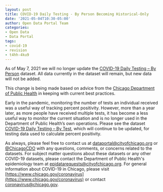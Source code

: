 ```yaml
---
layout: post
title: COVID-19 Daily Testing - By Person Becoming Historical-Only
date: '2021-05-04T10:30-05:00'
author: Open Data Portal Team
categories:
- Open Data
- Data Portal
tags:
- covid-19
- revision
- t4hh-4ku9
---
```

As of May 7, 2021 we will no longer update the [COVID-19 Daily Testing – By Person](https://data.cityofchicago.org/d/t4hh-4ku9) dataset. All data currently in the dataset will remain, but new data will not be added. 

This change is being made based on advice from the [Chicago Department of Public Health](https://www.chicago.gov/cdph) in keeping with current best practices.
 
Early in the pandemic, monitoring the number of tests an individual received was a useful way of tracking percent positivity. However, more than a year later, as  more people have received multiple tests, it has become a less useful way to monitor the current situation and is no longer used in the Department of Public Health’s own operations. Please see the dataset [COVID-19 Daily Testing – By Test](https://data.cityofchicago.org/Health-Human-Services/COVID-19-Daily-Testing-By-Test/gkdw-2tgv), which will continue to be updated, for testing data used to calculate percent positivity. 

As always, please feel free to contact us at [dataportal@cityofchicago.org](mailto:dataportal@cityofchicago.org) or [@ChicagoCDO](https://twitter.com/ChicagoCDO) with any questions, comments, or concerns related to the datasets. For subject matter questions about these datasets or any other COVID-19 datasets, please contact the Department of Public Health's epidemiology team at [epidatarequests@cityofchicago.org](mailto:epidatarequests@cityofchicago.org). For general information about COVID-19 in Chicago, please visit [https://www.chicago.gov/coronavirus](https://www.chicago.gov/coronavirus) or contact [coronavirus@chicago.gov](mailto:coronavirus@chicago.gov).
